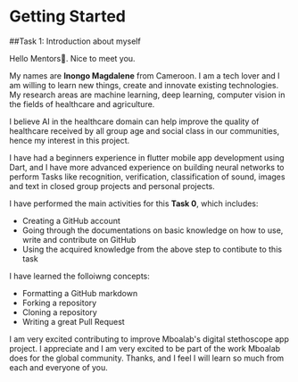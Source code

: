 # Getting Started
##Task 1: Introduction about myself

Hello Mentors👋. Nice to meet you.<br>

My names are **Inongo Magdalene** from Cameroon. I am a tech lover and I am
willing to learn new things, create and innovate existing technologies.
My research areas are machine learning, deep learning, computer vision in the
fields of healthcare and agriculture.<br>

I believe AI in the healthcare domain can help improve the quality of healthcare
received by all group age and social class in our communities, hence my interest
in this project.<br>

I have had a beginners experience in flutter mobile app development using Dart,
and I have more advanced experience on building neural networks to perform Tasks
like recognition, verification, classification of sound, images and text in closed
group projects and personal projects.<br>

I have performed the main activities for this **Task 0**, which includes:
* Creating a GitHub account
* Going through the documentations on basic knowledge on how to use, write and
contribute on GitHub
* Using the acquired knowledge from the above step to contibute to this task

I have learned the folloiwng concepts:
* Formatting a GitHub markdown
* Forking a repository
* Cloning a repository
* Writing a great Pull Request


I am very excited contributing to improve Mboalab's digital stethoscope app project.
I appreciate and I am very excited to be part of the work Mboalab does for the global community.
Thanks, and I feel I will learn so much from each and everyone of you.
